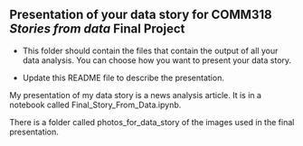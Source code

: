 ## Presentation of your data story for COMM318 _Stories from data_ Final Project

* This folder should contain the files that contain the output of all your data analysis. You can choose how you want to present your data story.


* Update this README file to describe the presentation.




My presentation of my data story is a news analysis article. It is in a notebook called Final_Story_From_Data.ipynb.

There is a folder called photos_for_data_story of the images used in the final presentation.


